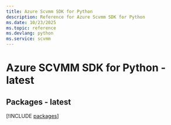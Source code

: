 ```yaml
---
title: Azure Scvmm SDK for Python
description: Reference for Azure Scvmm SDK for Python
ms.date: 10/23/2025
ms.topic: reference
ms.devlang: python
ms.service: scvmm
---
```

# Azure SCVMM SDK for Python - latest
## Packages - latest
[!INCLUDE [packages](scvmm-index.md)]